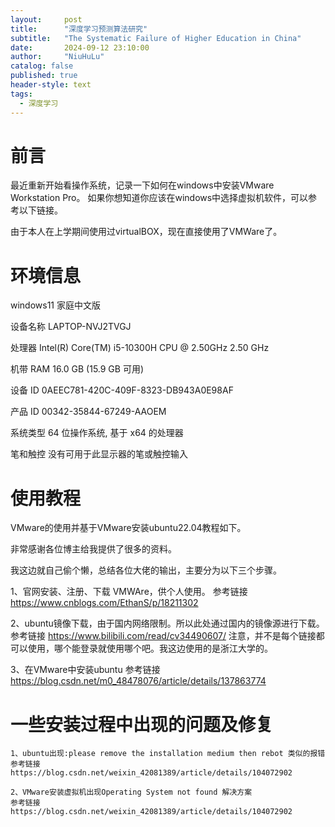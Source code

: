 ```yaml
---
layout:     post
title:      "深度学习预测算法研究"
subtitle:   "The Systematic Failure of Higher Education in China"
date:       2024-09-12 23:10:00
author:     "NiuHuLu"
catalog: false
published: true
header-style: text
tags:
  - 深度学习
---
```



# 前言

最近重新开始看操作系统，记录一下如何在windows中安装VMware Workstation Pro。
如果你想知道你应该在windows中选择虚拟机软件，可以参考以下链接。

由于本人在上学期间使用过virtualBOX，现在直接使用了VMWare了。

# 环境信息
  windows11 家庭中文版

  设备名称	LAPTOP-NVJ2TVGJ

  处理器	Intel(R) Core(TM) i5-10300H CPU @ 2.50GHz   2.50 GHz

  机带 RAM	16.0 GB (15.9 GB 可用)

  设备 ID	0AEEC781-420C-409F-8323-DB943A0E98AF

  产品 ID	00342-35844-67249-AAOEM

  系统类型	64 位操作系统, 基于 x64 的处理器

  笔和触控	没有可用于此显示器的笔或触控输入


# 使用教程

VMware的使用并基于VMware安装ubuntu22.04教程如下。

非常感谢各位博主给我提供了很多的资料。

我这边就自己偷个懒，总结各位大佬的输出，主要分为以下三个步骤。

1、官网安装、注册、下载 VMWAre，供个人使用。
  参考链接 https://www.cnblogs.com/EthanS/p/18211302

2、ubuntu镜像下载，由于国内网络限制。所以此处通过国内的镜像源进行下载。
  参考链接 https://www.bilibili.com/read/cv34490607/ 注意，并不是每个链接都可以使用，哪个能登录就使用哪个吧。我这边使用的是浙江大学的。

3、在VMware中安装ubuntu
  参考链接  https://blog.csdn.net/m0_48478076/article/details/137863774

# 一些安装过程中出现的问题及修复
    1、ubuntu出现:please remove the installation medium then rebot 类似的报错
    参考链接 https://blog.csdn.net/weixin_42081389/article/details/104072902

    2、VMware安装虚拟机出现Operating System not found 解决方案
    参考链接 https://blog.csdn.net/weixin_42081389/article/details/104072902
 






